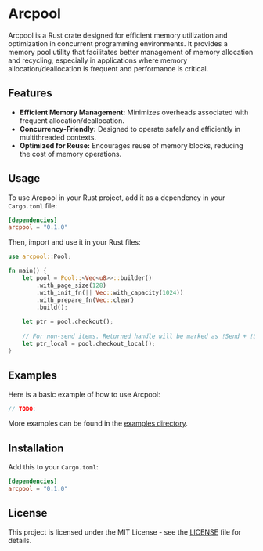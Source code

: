 # Arcpool

Arcpool is a Rust crate designed for efficient memory utilization and optimization in concurrent
programming environments. It provides a memory pool utility that facilitates better management of
memory allocation and recycling, especially in applications where memory allocation/deallocation is
frequent and performance is critical.

## Features

- **Efficient Memory Management:** Minimizes overheads associated with frequent
  allocation/deallocation.
- **Concurrency-Friendly:** Designed to operate safely and efficiently in multithreaded contexts.
- **Optimized for Reuse:** Encourages reuse of memory blocks, reducing the cost of memory
  operations.

## Usage

To use Arcpool in your Rust project, add it as a dependency in your `Cargo.toml` file:

```toml
[dependencies]
arcpool = "0.1.0"
```

Then, import and use it in your Rust files:

```rust
use arcpool::Pool;

fn main() {
	let pool = Pool::<Vec<u8>>::builder()
		.with_page_size(128)
		.with_init_fn(|| Vec::with_capacity(1024))
		.with_prepare_fn(Vec::clear)
		.build();
	
	let ptr = pool.checkout();
	
	// For non-send items. Returned handle will be marked as !Send + !Sync
	let ptr_local = pool.checkout_local();
}
```

## Examples

Here is a basic example of how to use Arcpool:

```rust
// TODO:
```

More examples can be found in the [examples
directory](https://github.com/kang-sw/arcpool-rs/tree/main/examples).

## Installation

Add this to your `Cargo.toml`:

```toml
[dependencies]
arcpool = "0.1.0"
```

## License

This project is licensed under the MIT License - see the [LICENSE](LICENSE) file for details.

